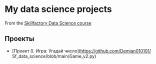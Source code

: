 # My data science projects
From the [Skillfactory Data Science course](https://skillfactory.ru/data-scientist)
## Проекты 

* [Проект 0. Игра: Угадай число](https://github.com/Demian010101/
Sf_data_science/blob/main/Game_v2.py)